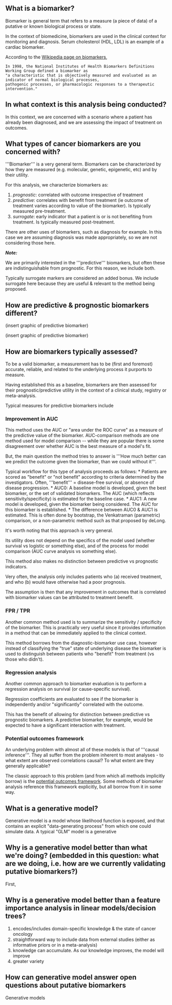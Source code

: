 

## What is a biomarker?

Biomarker is general term that refers to a measure (a piece of data) of a putative or known biological process or state.

In the context of biomedicine, biomarkers are used in the clinical context for monitoring and diagnosis. Serum cholesterol (HDL, LDL) is an example of a cardiac biomarker.

According to the [Wikipedia page on biomarkers](https://en.wikipedia.org/wiki/Biomarker), 
    
    In 1998, the National Institutes of Health Biomarkers Definitions Working Group defined a biomarker as 
    "a characteristic that is objectively measured and evaluated as an indicator of normal biological processes, 
    pathogenic processes, or pharmacologic responses to a therapeutic intervention."

## In what context is this analysis being conducted?

In this context, we are concerned with a scenario where a patient has already been diagnosed, and we are assessing the impact of treatment on outcomes.

## What types of cancer biomarkers are you concerned with?

'''Biomarker''' is a very general term. Biomarkers can be characterized by how they are measured (e.g. molecular, genetic, epigenetic, etc) and by their utility.

For this analysis, we characterize biomarkers as:

1. *prognostic*: correlated with outcome irrespective of treatment
2. *predictive*: correlates with benefit from treatment (ie outcome of treatment varies according to value of the biomarker). Is typically measured pre-treatment.
3. *surrogate*: early indicator that a patient is or is not benefiting from treatment. Is typically measured post-treatment.

There are other uses of biomarkers, such as diagnosis for example. In this case we are assuming diagnosis was made appropriately, so we are not considering those here.

***Note:***

We are primarily interested in the '''predictive''' biomarkers, but often these are indistinguishable from prognostic. For this reason, we include both.

Typically surrogate markers are considered an added bonus. We include surrogate here because they are useful & relevant to the method being proposed.

## How are predictive & prognostic biomarkers different?

  (insert graphic of predictive biomarker)


  (insert graphic of predictive biomarker)

## How are biomarkers typically assessed?

To be a valid biomarker, a measurement has to be (first and foremost) accurate, reliable, and related to the underlying process it purports to measure.

Having established this as a baseline, biomarkers are then assessed for their prognostic/predictive utility in the context of a clinical study, registry or meta-analysis. 

Typical measures for predictive biomarkers include

### Improvement in AUC 

This method uses the AUC or "area under the ROC curve" as a measure of the predictive value of the biomarker. AUC-comparison methods are one method used for model comparison -- while they are popular there is some disagreement over whether AUC is the best measure of a model's fit. 

But, the main question the method tries to answer is '''How much better can we predict the outcome given the biomarker, than we could without it'''.

Typical workflow for this type of analysis proceeds as follows:
    * Patients are scored as "benefit" or "not benefit" according to criteria determined by the investigators. Often, '''benefit''' = disease-free survival, or absence of disease progression.
    * AUC0: A baseline model is developed, given the best biomarker, or the set of validated biomarkers. The AUC (which reflects sensitivity/specificity) is estimated for the baseline case.
    * AUC1: A new model is developed, given the biomarker being considered. The AUC for this biomarker is established.
    * The difference between AUC0 & AUC1 is estimated. This is often done by bootstrap, the Venkatraman (parametric) comparison, or a non-parametric method such as that proposed by deLong.

It's worth noting that this approach is very general.

Its utility does not depend on the specifics of the model used (whether survival vs logistic or something else), and of the process for model comparison (AUC curve analysis vs something else).

This method also makes no distinction between predictive vs prognostic indicators. 

Very often, the analysis only includes patients who (a) received treatment, and who (b) would have otherwise had a poor prognosis.  

The assumption is then that any improvement in outcomes that is correlated with biomarker values can be attributed to treatment benefit.

### FPR / TPR 

Another common method used is to summarize the sensitivity / specificity of the biomarker. This is practically very useful since it provides information in a method that can be immediately applied to the clinical context. 

This method borrows from the diagnostic-biomarker use case, however instead of classifying the "true" state of underlying disease the biomarker is used to distinguish between patients who "benefit" from treatment (vs those who didn't).

### Regression analysis 

Another common approach to biomarker evaluation is to perform a regression analysis on survival (or cause-specific survival).

Regression coefficients are evaluated to see if the biomarker is independently and/or "significantly" correlated with the outcome.

This has the benefit of allowing for distinction between predictive vs prognostic biomarkers. A predictive biomarker, for example, would be expected to have a significant interaction with treatment.

### Potential outcomes framework 

An underlying problem with almost all of these models is that of '''causal inference'''. They all suffer from the problem inherent to most analyses - to what extent are observed correlations causal? To what extent are they generally applicable?

The classic approach to this problem (and from which all methods implicitly borrow) is the [potential outcomes framework]().  Some methods of biomarker analysis reference this framework explicitly, but all borrow from it in some way.

## What is a generative model?

Generative model is a model whose likelihood function is exposed, and that contains an explicit "data-generating process" from which one could simulate data.  A typical "GLM" model is a generative 

## Why is a generative model better than what we're doing? (embedded in this question: what are we doing, i.e. how are we currently validating putative biomarkers?)

First, 
## Why is a generative model better than a feature importance analysis in linear models/decision trees?

1. encodes/includes domain-specific knowledge & the state of cancer oncology
2. straightforward way to include data from external studies (either as informative priors or in a meta-analysis)
3. knowledge can accumulate. As our knowledge improves, the model will improve
4. greater variety 

## How can generative model answer open questions about putative biomarkers



Generative models 


